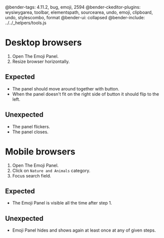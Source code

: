 @bender-tags: 4.11.2, bug, emoji, 2594
@bender-ckeditor-plugins: wysiwygarea, toolbar, elementspath, sourcearea, undo, emoji, clipboard, undo, stylescombo, format
@bender-ui: collapsed
@bender-include: ../../_helpers/tools.js

# Desktop browsers

1. Open The Emoji Panel.
1. Resize browser horizontally.

## Expected

- The panel should move around together with button.
- When the panel doesn't fit on the right side of button it should flip to the left.

## Unexpected

- The panel flickers.
- The panel closes.

# Mobile browsers

1. Open The Emoji Panel.
1. Click on `Nature and Animals` category.
1. Focus search field.

## Expected

- The Emoji Panel is visible all the time after step 1.

## Unexpected

- Emoji Panel hides and shows again at least once at any of given steps.

